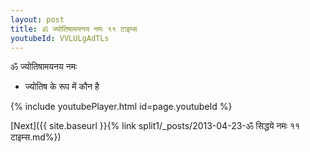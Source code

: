 ```yaml
---
layout: post
title: ॐ ज्योतिषामयनय नमः ११ टाइम्स
youtubeId: VVLULgAdTLs
---
```

 
 
 ॐ ज्योतिषामयनय नमः  
 
 -  ज्योतिष के रूप में कौन है 
 
  
 
  
 
 
 
 
 
 


{% include youtubePlayer.html id=page.youtubeId %}
 
[Next]({{ site.baseurl }}{% link  split1/_posts/2013-04-23-ॐ सिद्धये नमः ११ टाइम्स.md%})
 
